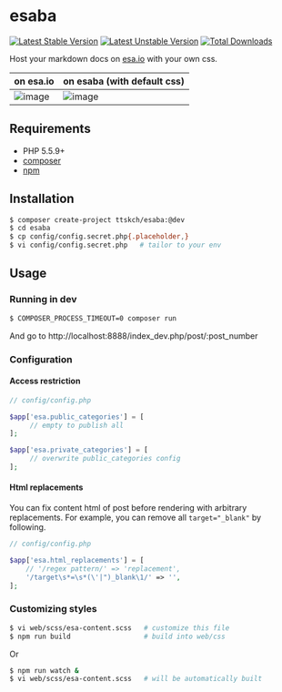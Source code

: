# esaba

[![Latest Stable Version](https://poser.pugx.org/ttskch/esaba/v/stable?format=flat-square)](https://packagist.org/packages/ttskch/esaba)
[![Latest Unstable Version](https://poser.pugx.org/ttskch/esaba/v/unstable?format=flat-square)](https://packagist.org/packages/ttskch/esaba)
[![Total Downloads](https://poser.pugx.org/ttskch/esaba/downloads?format=flat-square)](https://packagist.org/packages/ttskch/esaba)

Host your markdown docs on [esa.io]() with your own css.

| on esa.io | on esaba (with default css) |
| --- | --- |
| ![image](https://user-images.githubusercontent.com/4360663/31591393-2a4d6726-b25a-11e7-8959-d386a8085fc1.png) | ![image](https://user-images.githubusercontent.com/4360663/31598235-727b3c58-b287-11e7-92ec-170972d68469.png) |

## Requirements

- PHP 5.5.9+
- [composer](https://getcomposer.org/)
- [npm](https://www.npmjs.com/)

## Installation

```bash
$ composer create-project ttskch/esaba:@dev
$ cd esaba
$ cp config/config.secret.php{.placeholder,}
$ vi config/config.secret.php   # tailor to your env
```

## Usage

### Running in dev

```bash
$ COMPOSER_PROCESS_TIMEOUT=0 composer run
```

And go to http://localhost:8888/index_dev.php/post/:post_number

### Configuration

#### Access restriction

```php
// config/config.php

$app['esa.public_categories'] = [
     // empty to publish all
];

$app['esa.private_categories'] = [
     // overwrite public_categories config
];
```

#### Html replacements

You can fix content html of post before rendering with arbitrary replacements. For example, you can remove all `target="_blank"` by following.

```php
// config/config.php

$app['esa.html_replacements'] = [
    // '/regex pattern/' => 'replacement',
    '/target\s*=\s*(\'|")_blank\1/' => '',
];
```

### Customizing styles

```bash
$ vi web/scss/esa-content.scss   # customize this file
$ npm run build                  # build into web/css
```

Or

```bash
$ npm run watch &
$ vi web/scss/esa-content.scss   # will be automatically built
```
